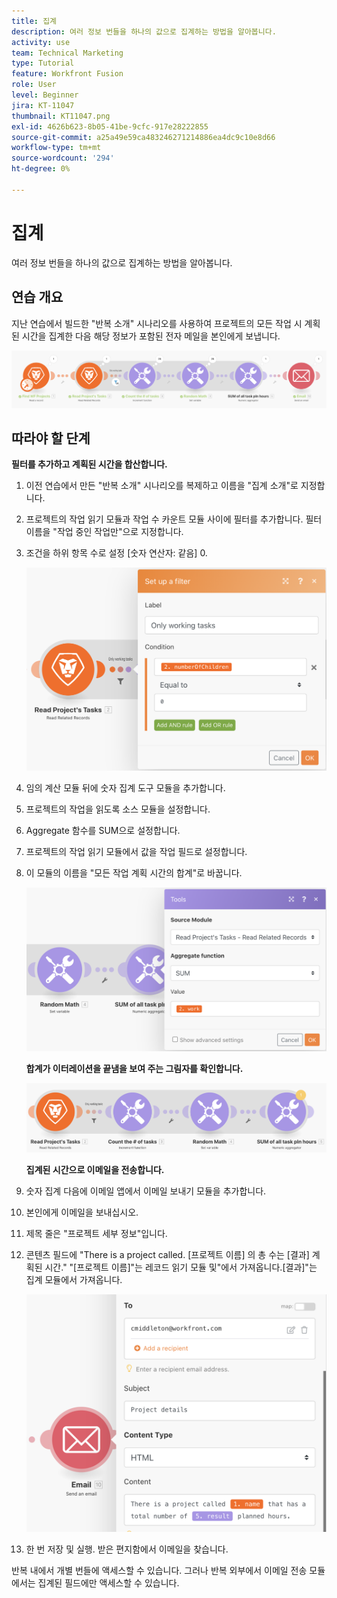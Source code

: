 ```yaml
---
title: 집계
description: 여러 정보 번들을 하나의 값으로 집계하는 방법을 알아봅니다.
activity: use
team: Technical Marketing
type: Tutorial
feature: Workfront Fusion
role: User
level: Beginner
jira: KT-11047
thumbnail: KT11047.png
exl-id: 4626b623-8b05-41be-9cfc-917e28222855
source-git-commit: a25a49e59ca483246271214886ea4dc9c10e8d66
workflow-type: tm+mt
source-wordcount: '294'
ht-degree: 0%

---
```


# 집계

여러 정보 번들을 하나의 값으로 집계하는 방법을 알아봅니다.

## 연습 개요

지난 연습에서 빌드한 &quot;반복 소개&quot; 시나리오를 사용하여 프로젝트의 모든 작업 시 계획된 시간을 집계한 다음 해당 정보가 포함된 전자 메일을 본인에게 보냅니다.

![집계 이미지 1](../12-exercises/assets/aggregation-walkthrough-1.png)

## 따라야 할 단계

**필터를 추가하고 계획된 시간을 합산합니다.**

1. 이전 연습에서 만든 &quot;반복 소개&quot; 시나리오를 복제하고 이름을 &quot;집계 소개&quot;로 지정합니다.
1. 프로젝트의 작업 읽기 모듈과 작업 수 카운트 모듈 사이에 필터를 추가합니다. 필터 이름을 &quot;작업 중인 작업만&quot;으로 지정합니다.
1. 조건을 하위 항목 수로 설정 [숫자 연산자: 같음] 0.

   ![집계 이미지 2](../12-exercises/assets/aggregation-walkthrough-2.png)

1. 임의 계산 모듈 뒤에 숫자 집계 도구 모듈을 추가합니다.
1. 프로젝트의 작업을 읽도록 소스 모듈을 설정합니다.
1. Aggregate 함수를 SUM으로 설정합니다.
1. 프로젝트의 작업 읽기 모듈에서 값을 작업 필드로 설정합니다.
1. 이 모듈의 이름을 &quot;모든 작업 계획 시간의 합계&quot;로 바꿉니다.

   ![집계 이미지 3](../12-exercises/assets/aggregation-walkthrough-3.png)

   **합계가 이터레이션을 끝냄을 보여 주는 그림자를 확인합니다.**

   ![집계 이미지 4](../12-exercises/assets/aggregation-walkthrough-4.png)

   **집계된 시간으로 이메일을 전송합니다.**

1. 숫자 집계 다음에 이메일 앱에서 이메일 보내기 모듈을 추가합니다.
1. 본인에게 이메일을 보내십시오.
1. 제목 줄은 &quot;프로젝트 세부 정보&quot;입니다.
1. 콘텐츠 필드에 &quot;There is a project called. [프로젝트 이름] 의 총 수는 [결과] 계획된 시간.&quot; &quot;[프로젝트 이름]&quot;는 레코드 읽기 모듈 및&quot;에서 가져옵니다.[결과]&quot;는 집계 모듈에서 가져옵니다.

   ![집계 이미지 5](../12-exercises/assets/aggregation-walkthrough-5.png)

1. 한 번 저장 및 실행. 받은 편지함에서 이메일을 찾습니다.

반복 내에서 개별 번들에 액세스할 수 있습니다. 그러나 반복 외부에서 이메일 전송 모듈에서는 집계된 필드에만 액세스할 수 있습니다.
